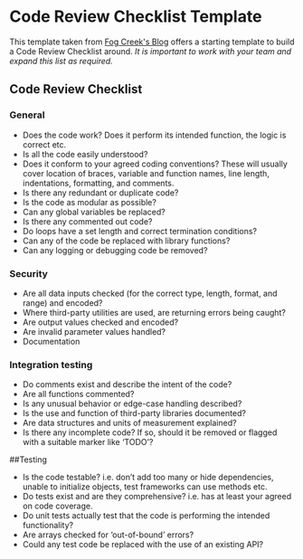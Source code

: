 # Code Review Checklist Template

This template taken from [Fog Creek's Blog]('https://blog.fogcreek.com/increase-defect-detection-with-our-code-review-checklist-example/') offers a starting template to build a Code Review Checklist around.
_It is important to work with your team and expand this list as required._

## Code Review Checklist

### General

* Does the code work? Does it perform its intended function, the logic is correct etc.
* Is all the code easily understood?
* Does it conform to your agreed coding conventions? These will usually cover location of braces, variable and function names, line length, indentations, formatting, and comments.
* Is there any redundant or duplicate code?
* Is the code as modular as possible?
* Can any global variables be replaced?
* Is there any commented out code?
* Do loops have a set length and correct termination conditions?
* Can any of the code be replaced with library functions?
* Can any logging or debugging code be removed?

### Security

* Are all data inputs checked (for the correct type, length, format, and range) and encoded?
* Where third-party utilities are used, are returning errors being caught?
* Are output values checked and encoded?
* Are invalid parameter values handled?
* Documentation

### Integration testing

* Do comments exist and describe the intent of the code?
* Are all functions commented?
* Is any unusual behavior or edge-case handling described?
* Is the use and function of third-party libraries documented?
* Are data structures and units of measurement explained?
* Is there any incomplete code? If so, should it be removed or flagged with a suitable marker like ‘TODO’?

##Testing

* Is the code testable? i.e. don’t add too many or hide dependencies, unable to initialize objects, test frameworks can use methods etc.
* Do tests exist and are they comprehensive? i.e. has at least your agreed on code coverage.
* Do unit tests actually test that the code is performing the intended functionality?
* Are arrays checked for ‘out-of-bound’ errors?
* Could any test code be replaced with the use of an existing API?